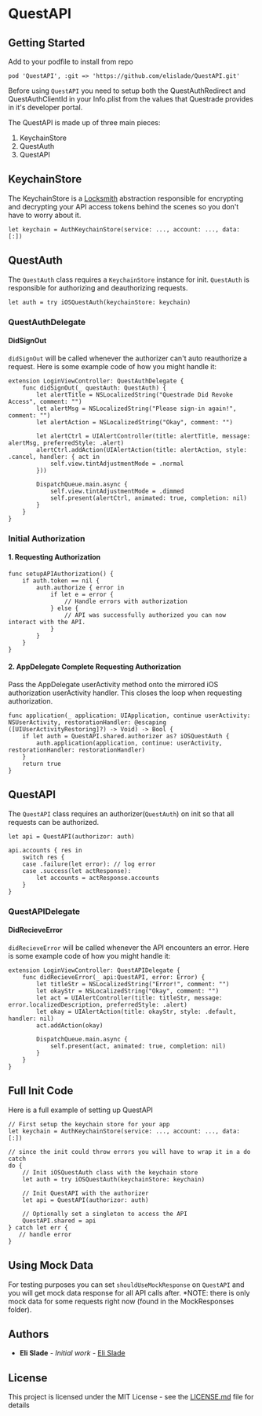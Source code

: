 # QuestAPI

## Getting Started

Add to your podfile to install from repo

```
pod 'QuestAPI', :git => 'https://github.com/elislade/QuestAPI.git'
```

Before using `QuestAPI` you need to setup both the QuestAuthRedirect and QuestAuthClientId in your Info.plist from the values that Questrade provides in it's developer portal.


The QuestAPI is made up of three main pieces:
1. KeychainStore
2. QuestAuth
3. QuestAPI


## KeychainStore
The KeychainStore is a [Locksmith](https://github.com/matthewpalmer/Locksmith) abstraction responsible for encrypting and decrypting your API access tokens behind the scenes so you don't have to worry about it.
```
let keychain = AuthKeychainStore(service: ..., account: ..., data: [:])
```

## QuestAuth
The `QuestAuth` class requires a `KeychainStore` instance for init. `QuestAuth` is responsible for authorizing and deauthorizing requests.
```
let auth = try iOSQuestAuth(keychainStore: keychain)
```
### QuestAuthDelegate

#### DidSignOut
`didSignOut` will be called whenever the authorizer can't auto reauthorize a request.
Here is some example code of how you might handle it:

```
extension LoginViewController: QuestAuthDelegate {
    func didSignOut(_ questAuth: QuestAuth) {
        let alertTitle = NSLocalizedString("Questrade Did Revoke Access", comment: "")
        let alertMsg = NSLocalizedString("Please sign-in again!", comment: "")
        let alertAction = NSLocalizedString("Okay", comment: "")

        let alertCtrl = UIAlertController(title: alertTitle, message: alertMsg, preferredStyle: .alert)
        alertCtrl.addAction(UIAlertAction(title: alertAction, style: .cancel, handler: { act in
            self.view.tintAdjustmentMode = .normal
        }))

        DispatchQueue.main.async {
            self.view.tintAdjustmentMode = .dimmed
            self.present(alertCtrl, animated: true, completion: nil)
        }
    }
}
```

### Initial Authorization

#### 1. Requesting Authorization

```
func setupAPIAuthorization() {
    if auth.token == nil {
        auth.authorize { error in
            if let e = error {
                // Handle errors with authorization
            } else {
                // API was successfully authorized you can now interact with the API.
            }
        }
    }
}
```

#### 2. AppDelegate Complete Requesting Authorization

Pass the AppDelegate userActivity method onto the mirrored iOS authorization userActivity handler. This closes the loop when requesting authorization.

```
func application(_ application: UIApplication, continue userActivity: NSUserActivity, restorationHandler: @escaping ([UIUserActivityRestoring]?) -> Void) -> Bool {
    if let auth = QuestAPI.shared.authorizer as? iOSQuestAuth {
        auth.application(application, continue: userActivity, restorationHandler: restorationHandler)
    }
    return true
}
```

## QuestAPI
The `QuestAPI`  class requires an authorizer(`QuestAuth`)  on init so that all requests can be authorized.

```
let api = QuestAPI(authorizor: auth)

api.accounts { res in
    switch res {
    case .failure(let error): // log error
    case .success(let actResponse):
        let accounts = actResponse.accounts
    }
}
```

### QuestAPIDelegate

#### DidRecieveError

`didRecieveError` will be called whenever the API encounters an error.
Here is some example code of how you might handle it:

```
extension LoginViewController: QuestAPIDelegate {
    func didRecieveError(_ api:QuestAPI, error: Error) {
        let titleStr = NSLocalizedString("Error!", comment: "")
        let okayStr = NSLocalizedString("Okay", comment: "")
        let act = UIAlertController(title: titleStr, message: error.localizedDescription, preferredStyle: .alert)
        let okay = UIAlertAction(title: okayStr, style: .default, handler: nil)
        act.addAction(okay)

        DispatchQueue.main.async {
            self.present(act, animated: true, completion: nil)
        }
    }
}
```

## Full Init Code
Here is a full example of setting up QuestAPI

```
// First setup the keychain store for your app
let keychain = AuthKeychainStore(service: ..., account: ..., data: [:])

// since the init could throw errors you will have to wrap it in a do catch
do {
    // Init iOSQuestAuth class with the keychain store
    let auth = try iOSQuestAuth(keychainStore: keychain)
    
    // Init QuestAPI with the authorizer
    let api = QuestAPI(authorizor: auth)
    
    // Optionally set a singleton to access the API
    QuestAPI.shared = api
} catch let err {
   // handle error
}
```


## Using Mock Data

For testing purposes you can set `shouldUseMockResponse` on `QuestAPI` and you will get mock data response for all API calls after.
*NOTE: there is only mock data for some requests right now (found in the MockResponses folder).


## Authors

* **Eli Slade** - *Initial work* - [Eli Slade](https://github.com/elislade)

## License

This project is licensed under the MIT License - see the [LICENSE.md](LICENSE.md) file for details
